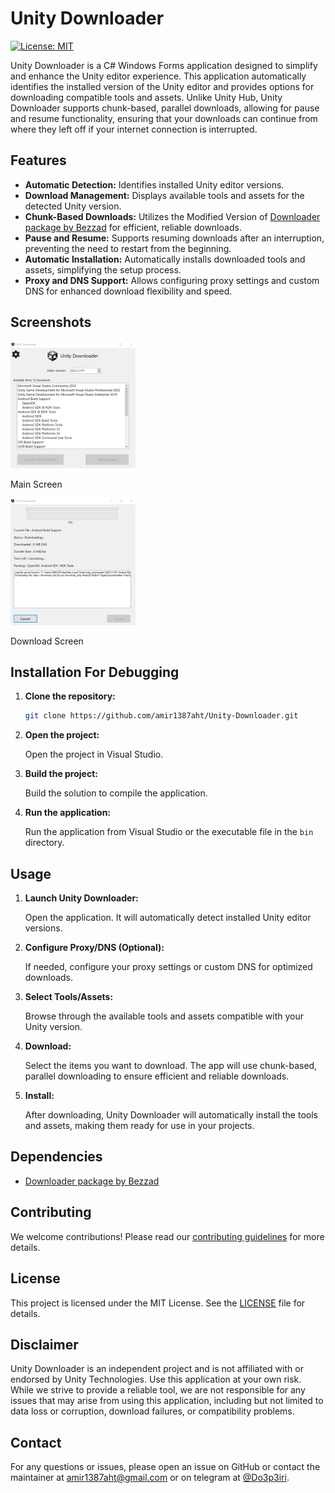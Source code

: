 # Unity Downloader

[![License: MIT](https://img.shields.io/badge/License-MIT-yellow.svg)](LICENSE)

Unity Downloader is a C# Windows Forms application designed to simplify and enhance the Unity editor experience. This application automatically identifies the installed version of the Unity editor and provides options for downloading compatible tools and assets. Unlike Unity Hub, Unity Downloader supports chunk-based, parallel downloads, allowing for pause and resume functionality, ensuring that your downloads can continue from where they left off if your internet connection is interrupted.

## Features

- **Automatic Detection:** Identifies installed Unity editor versions.
- **Download Management:** Displays available tools and assets for the detected Unity version.
- **Chunk-Based Downloads:** Utilizes the Modified Version of [Downloader package by Bezzad](https://github.com/bezzad/Downloader) for efficient, reliable downloads.
- **Pause and Resume:** Supports resuming downloads after an interruption, preventing the need to restart from the beginning.
- **Automatic Installation:** Automatically installs downloaded tools and assets, simplifying the setup process.
- **Proxy and DNS Support:** Allows configuring proxy settings and custom DNS for enhanced download flexibility and speed.

## Screenshots

![Main Screen](screenshots/main_screen.png)

Main Screen


![Download Screen](screenshots/download_screen.png)

Download Screen

## Installation For Debugging

1. **Clone the repository:**

    ```bash
    git clone https://github.com/amir1387aht/Unity-Downloader.git
    ```

2. **Open the project:**

    Open the project in Visual Studio.

3. **Build the project:**

    Build the solution to compile the application.

4. **Run the application:**

    Run the application from Visual Studio or the executable file in the `bin` directory.

## Usage

1. **Launch Unity Downloader:**

    Open the application. It will automatically detect installed Unity editor versions.

3. **Configure Proxy/DNS (Optional):**

    If needed, configure your proxy settings or custom DNS for optimized downloads.

2. **Select Tools/Assets:**

    Browse through the available tools and assets compatible with your Unity version.

3. **Download:**

    Select the items you want to download. The app will use chunk-based, parallel downloading to ensure efficient and reliable downloads.

4. **Install:**

    After downloading, Unity Downloader will automatically install the tools and assets, making them ready for use in your projects.

## Dependencies

- [Downloader package by Bezzad](https://github.com/bezzad/Downloader)

## Contributing

We welcome contributions! Please read our [contributing guidelines](CONTRIBUTING.md) for more details.

## License

This project is licensed under the MIT License. See the [LICENSE](LICENSE) file for details.

## Disclaimer

Unity Downloader is an independent project and is not affiliated with or endorsed by Unity Technologies. Use this application at your own risk. While we strive to provide a reliable tool, we are not responsible for any issues that may arise from using this application, including but not limited to data loss or corruption, download failures, or compatibility problems.

## Contact

For any questions or issues, please open an issue on GitHub or contact the maintainer at amir1387aht@gmail.com or on telegram at [@Do3p3iri](http://t.me/Do3p3iri).
